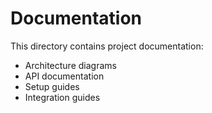 # Documentation

This directory contains project documentation:

- Architecture diagrams
- API documentation
- Setup guides
- Integration guides
